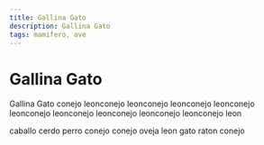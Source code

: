 ```yaml
---
title: Gallina Gato
description: Gallina Gato
tags: mamifero, ave
---
```


# Gallina Gato

Gallina Gato conejo leonconejo leonconejo leonconejo leonconejo leonconejo leonconejo leonconejo leonconejo leonconejo leon

caballo cerdo perro conejo conejo oveja leon gato raton conejo